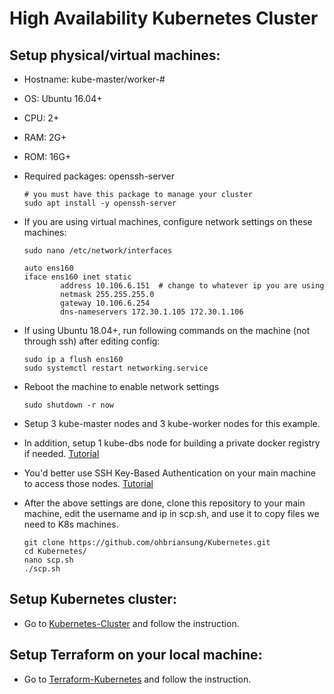 # High Availability Kubernetes Cluster

## Setup physical/virtual machines:

- Hostname: kube-master/worker-#
- OS: Ubuntu 16.04+
- CPU: 2+
- RAM: 2G+
- ROM: 16G+
- Required packages: openssh-server

    ```shell
    # you must have this package to manage your cluster
    sudo apt install -y openssh-server
    ```

- If you are using virtual machines, configure network settings on these machines:

    ```shell
    sudo nano /etc/network/interfaces
    ```

    ```
    auto ens160
    iface ens160 inet static
            address 10.106.6.151  # change to whatever ip you are using
            netmask 255.255.255.0
            gateway 10.106.6.254
            dns-nameservers 172.30.1.105 172.30.1.106
    ```

- If using Ubuntu 18.04+, run following commands on the machine (not through ssh) after editing config:

    ```shell
    sudo ip a flush ens160
    sudo systemctl restart networking.service
    ```

- Reboot the machine to enable network settings

    ```shell
    sudo shutdown -r now
    ```

- Setup 3 kube-master nodes and 3 kube-worker nodes for this example.
- In addition, setup 1 kube-dbs node for building a private docker registry if needed. [Tutorial](https://docs.docker.com/registry/deploying/)
- You'd better use SSH Key-Based Authentication on your main machine to access those nodes. [Tutorial](https://www.digitalocean.com/community/tutorials/how-to-configure-ssh-key-based-authentication-on-a-linux-server)
- After the above settings are done, clone this repository to your main machine, edit the username and ip in scp.sh, and use it to copy files we need to K8s machines.

    ```shell
    git clone https://github.com/ohbriansung/Kubernetes.git
    cd Kubernetes/
    nano scp.sh
    ./scp.sh
    ```

## Setup Kubernetes cluster:

- Go to [Kubernetes-Cluster](Kubernetes-Cluster/) and follow the instruction.

## Setup Terraform on your local machine:

- Go to [Terraform-Kubernetes](Terraform-Kubernetes/) and follow the instruction.

